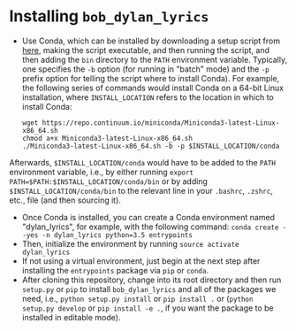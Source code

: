 # Installing `bob_dylan_lyrics`

- Use Conda, which can be installed by downloading a setup script from [here](http://conda.pydata.org/miniconda.html), making the script executable, and then running the script, and then adding the `bin` directory to the `PATH` environment variable. Typically, one specifies the `-b` option (for running in "batch" mode) and the `-p` prefix option for telling the script where to install Conda). For example, the following series of commands would install Conda on a 64-bit Linux installation, where `INSTALL_LOCATION` refers to the location in which to install Conda:
	```
	wget https://repo.continuum.io/miniconda/Miniconda3-latest-Linux-x86_64.sh
	chmod a+x Miniconda3-latest-Linux-x86_64.sh
	./Miniconda3-latest-Linux-x86_64.sh -b -p $INSTALL_LOCATION/conda
	```
Afterwards, `$INSTALL_LOCATION/conda` would have to be added to the `PATH` environment variable, i.e., by either running `export PATH=$PATH:$INSTALL_LOCATION/conda/bin` or by adding `$INSTALL_LOCATION/conda/bin` to the relevant line in your `.bashrc`, `.zshrc`, etc., file (and then sourcing it).
- Once Conda is installed, you can create a Conda environment named "dylan_lyrics", for example, with the following command: `conda create --yes -n dylan_lyrics python=3.5 entrypoints`
- Then, initialize the environment by running `source activate dylan_lyrics`
- If not using a virtual environment, just begin at the next step after installing the `entrypoints` package via `pip` or `conda`.
- After cloning this repository, change into its root directory and then run `setup.py` or `pip` to install `bob_dylan_lyrics` and all of the packages we need, i.e., `python setup.py install` or `pip install .` or (`python setup.py develop` or `pip install -e .`, if you want the package to be installed in editable mode).
